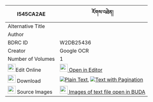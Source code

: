 |I545CA2AE|རོགས་འཐེན། 
| --- | --- 
|Alternative Title |
|Author | 
|BDRC ID | W2DB25436
|Creator | Google OCR
|Number of Volumes| 1
|<img width="25" src="https://img.icons8.com/color/25/000000/edit-property.png">Edit Online| [<img width="25" src="https://avatars.githubusercontent.com/u/45091458?s=200&v=4"> Open in Editor](http://editor.openpecha.org/I545CA2AE)
|<img width="25" src="https://img.icons8.com/fluent/48/000000/download-2.png"/>  Download | [![](https://img.icons8.com/color/20/000000/txt.png)Plain Text](https://github.com/Openpecha/I545CA2AE/releases/download/v1/rok_ten_plain_I545CA2AE.zip), [![](https://img.icons8.com/color/20/000000/txt.png)Text with Pagination](https://github.com/Openpecha/I545CA2AE/releases/download/v1/rok_ten_pages_I545CA2AE.zip)
|<img width="25" src="https://img.icons8.com/plasticine/100/000000/pictures-folder.png"/>  Source Images | [<img width="25" src="https://library.bdrc.io/icons/BUDA-small.svg"> Images of text file open in BUDA](https://library.bdrc.io/show/bdr:W2DB25436)
